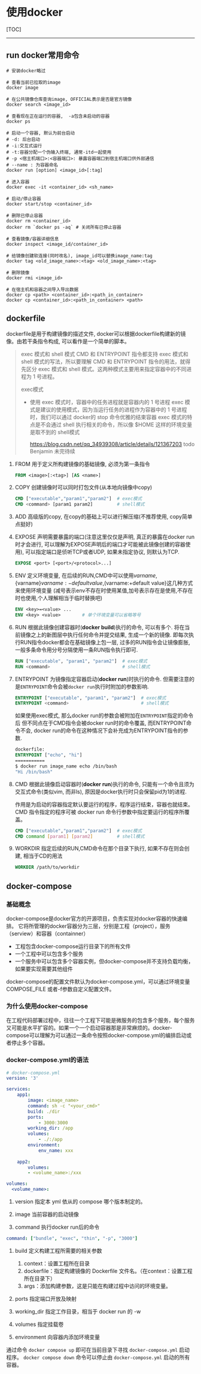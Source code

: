 # 使用docker

[TOC]

---

## run docker常用命令

```shell
# 安装docker略过

# 查看当前已拉取的image
docker image

# 在公共镜像仓库查询image, OFFICIAL表示是否是官方镜像
docker search <image_id>

# 查看现在正在运行的容器,  -a包含未启动的容器
docker ps

# 启动一个容器, 默认为前台启动
# -d: 后台启动
# -i:交互式运行
# -t:容器分配一个伪输入终端, 通常-itd一起使用
# -p <宿主机端口>:<容器端口>: 暴露容器端口到宿主机端口供外部通信 
# --name : 为容器命名
docker run [option] <image_id>[:tag]

# 进入容器
docker exec -it <container_id> <sh_name>

# 启动/停止容器
docker start/stop <container_id>

# 删除已停止容器
docker rm <container_id>
docker rm `docker ps -aq` # 关闭所有已停止容器

# 查看镜像/容器详细信息
docker inspect <image_id/container_id>

# 给镜像创建软连接(同时改名), image_id可以替换image_name:tag
docker tag <old_image_name>:<tag> <old_image_name>:<tag>

# 删除镜像
docker rmi <image_id>

# 在宿主机和容器之间导入导出数据
docker cp <path> <container_id>:<path_in_container>
docker cp <container_id>:<path_in_container> <path>
```

## dockerfile

dockerfile是用于构建镜像的描述文件, docker可以根据dockerfile构建新的镜像。由若干条指令构成, 可以看作是一个简单的脚本。

> exec 模式和 shell 模式
> CMD 和 ENTRYPOINT 指令都支持 exec 模式和 shell 模式的写法，所以要理解 CMD 和 ENTRYPOINT 指令的用法，就得先区分 exec 模式和 shell 模式。这两种模式主要用来指定容器中的不同进程为 1 号进程。
>
> exec模式
>
> - 使用 exec 模式时，容器中的任务进程就是容器内的 1 号进程
>   exec 模式是建议的使用模式，因为当运行任务的进程作为容器中的 1 号进程时，我们可以通过 docker的 stop 命令优雅的结束容器
>   exec 模式的特点是不会通过 shell 执行相关的命令，所以像 $HOME 这样的环境变量是取不到的
>   shell模式
>
>   https://blog.csdn.net/qq_34939308/article/details/121367203 todo Benjamin 未完待续

1. FROM
    用于定义所构建镜像的基础镜像, 必须为第一条指令
    
    ```dockerfile
    FROM <image>[:<tag>] [AS <name>]
    ```
    
1. COPY
    创建镜像时可以同时打包文件(从本地向镜像中copy)
    ```dockerfile
    CMD ["executable","param1","param2"]  # exec模式
    CMD <command> [param1 param2]         # shell模式
    ```

1. ADD
    高级版的copy, 在copy的基础上可以进行解压缩(不推荐使用, copy简单点挺好)

1. EXPOSE
    声明需要暴露的端口(注意这里仅仅是声明, 真正的暴露在docker run时才会进行, 可以理解为EXPOSE声明后的端口才可能被此镜像创建的容器使用), 可以指定端口是侦听TCP或者UDP, 如果未指定协议, 则默认为TCP.
    ```dockerfile
    EXPOSE <port> [<port>/<protocol>...]
    ```

1. ENV
    定义环境变量, 在后续的RUN,CMD中可以使用$varname,${varname}${varname:-default value},$(varname:+default value}这几种方式来使用环境变量 (减号表示env不存在时使用某值,加号表示存在是使用,不存在时也使用,个人理解相当于临时替换吧)
    ```dockerfile
    ENV <key>=<value> ...
    ENV <key> <value>        # 单个环境变量可以省略等号
    ```

1. RUN
    根据此镜像创建容器时(**docker build**)执行的命令, 可以有多个.
    将在当前镜像之上的新图层中执行任何命令并提交结果, 生成一个新的镜像. 即每次执行RUN指令docker都会在基础镜像上包一层, 过多的RUN指令会让镜像膨胀, 一般多条命令用分号分隔使用一条RUN指令执行即可.

    ```dockerfile
    RUN ["executable", "param1", "param2"]  # exec模式
    RUN <command>                           # shell模式
    ```

1. ENTRYPOINT
    为镜像指定容器启动(**docker run**)时执行的命令. 但需要注意的是`ENTRYPOINT`命令会被`docker run`执行时附加的参数影响.

    ```dockerfile
    ENTRYPOINT ["executable", "param1", "param2"]  # exec模式
    ENTRYPOINT <command>                           # shell模式
    ```
    
    如果使用exec模式, 那么docker run的参数会被附加在`ENTRYPOINT`指定的命令后
    但不同点在于CMD指令会被docker run时的命令覆盖, 而ENTRYPOINT命令不会, docker run的命令在这种情况下会补充成为ENTRYPOINT指令的参数.
    
    ```dockerfile
    dockerfile:
    ENTRYPOINT ["echo", "hi"]
    ===========
    $ docker run image_name echo /bin/bash
    "Hi /bin/bash"
    ```
    
1. CMD
    根据此镜像启动容器时(**docker run**)执行的命令, 只能有一个命令且须为交互式命令(类似vim, 而非ls), 原因是docker执行时只会保留pid为1的进程.

    作用是为启动的容器指定默认要运行的程序，程序运行结束，容器也就结束。CMD 指令指定的程序可被 docker run 命令行参数中指定要运行的程序所覆盖。

    ```dockerfile
    CMD ["executable","param1","param2"]  # exec模式
    CMD command [param1] [param2]         # shell模式
    ```

1. WORKDIR
    指定后续的RUN,CMD命令在那个目录下执行, 如果不存在则会创建, 相当于CD的用法
    ```dockerfile
    WORKDIR /path/to/workdir
    ```

## docker-compose

### 基础概念

docker-compose是docker官方的开源项目，负责实现对docker容器的快速编排。
它将所管理的docker容器分为三层，分别是工程（project），服务（serview）和容器（containner）

- 工程包含docker-compose运行目录下的所有文件
- 一个工程中可以包含多个服务
- 一个服务中可以包含多个容器实例，但docker-compose并不支持负载均衡，如果要实现需要其他组件

docker-compose的配置文件默认为docker-compose.yml，可以通过环境变量COMPOSE_FILE 或者-f参数自定义配置文件。

### 为什么使用docker-compose

在工程代码部署过程中，往往一个工程下可能是微服务的包含多个服务，每个服务又可能是水平扩容的。如果一个一个启动容器那是非常麻烦的。docker-compose可以理解为可以通过一条命令按照docker-compose.yml的编排启动或者停止多个容器。

### docker-compose.yml的语法

```yml
# docker-compose.yml
version: '3'

services:
    app1:
        image: <image_name>
        command: sh -c "<your_cmd>"
        build: ./dir
        ports:
            - 3000:3000
        working_dir: /app
        volumes:
            - ./:/app
        environment:
            env_name: xxx
    
    app2:
        volumes:
        - <volume_name>:/xxx

volumes:
  <volume_name>:
```

1. version
指定本 yml 依从的 compose 哪个版本制定的。

1. image
当前容器的启动镜像

1. command
执行docker run后的命令
```yml
command: ["bundle", "exec", "thin", "-p", "3000"]
```
1. build
定义构建工程所需要的相关参数
    1. context：设置工程所在目录
    1. dockerfile：指定构建镜像的 Dockerfile 文件名。（在context：设置工程所在目录下）
    1. args：添加构建参数，这是只能在构建过程中访问的环境变量。

1. ports
指定端口开放及映射

1. working_dir
指定工作目录，相当于 docker run 的 -w

1. volumes
指定挂载卷

1. environment
向容器内添加环境变量

通过命令 `docker compose up` 即可在当前目录下寻找 `docker-compose.yml` 启动程序。
`docker compose down` 命令可以停止由 `docker-compose.yml` 启动的所有容器。
